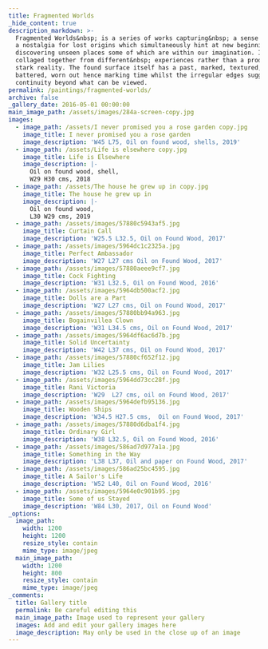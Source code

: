 ```yaml
---
title: Fragmented Worlds
_hide_content: true
description_markdown: >-
  Fragmented Worlds&nbsp; is a series of works capturing&nbsp; a sense of loss,
  a nostalgia for lost origins which simultaneously hint at new beginnings,
  discovering unseen places some of which are within our imagination. Images are
  collaged together from different&nbsp; experiences rather than a product of
  stark reality. The found surface itself has a past, marked, textured,
  battered, worn out hence marking time whilst the irregular edges suggest a
  continuity beyond what can be viewed.
permalink: /paintings/fragmented-worlds/
archive: false
_gallery_date: 2016-05-01 00:00:00
main_image_path: /assets/images/284a-screen-copy.jpg
images:
  - image_path: /assets/I never promised you a rose garden copy.jpg
    image_title: I never promised you a rose garden
    image_description: 'W45 L75, Oil on found wood, shells, 2019'
  - image_path: /assets/Life is elsewhere copy.jpg
    image_title: Life is Elsewhere
    image_description: |-
      Oil on found wood, shell,  
      W29 H30 cms, 2018
  - image_path: /assets/The house he grew up in copy.jpg
    image_title: The house he grew up in
    image_description: |-
      Oil on found wood,
      L30 W29 cms, 2019
  - image_path: /assets/images/57880c5943af5.jpg
    image_title: Curtain Call
    image_description: 'W25.5 L32.5, Oil on Found Wood, 2017'
  - image_path: /assets/images/5964dc1c2325a.jpg
    image_title: Perfect Ambassador
    image_description: 'W27 L27 cms Oil on Found Wood, 2017'
  - image_path: /assets/images/57880aeee9cf7.jpg
    image_title: Cock Fighting
    image_description: 'W31 L32.5, Oil on Found Wood, 2016'
  - image_path: /assets/images/5964db500acf2.jpg
    image_title: Dolls are a Part
    image_description: 'W27 L27 cms, Oil on Found Wood, 2017'
  - image_path: /assets/images/57880bb94a963.jpg
    image_title: Bogainvillea Clown
    image_description: 'W31 L34.5 cms, Oil on Found Wood, 2017'
  - image_path: /assets/images/5964df6ac6d7b.jpg
    image_title: Solid Uncertainty
    image_description: 'W42 L37 cms, Oil on Found Wood, 2017'
  - image_path: /assets/images/57880cf652f12.jpg
    image_title: Jam Lilies
    image_description: 'W32 L25.5 cms, Oil on Found Wood, 2017'
  - image_path: /assets/images/5964dd73cc28f.jpg
    image_title: Rani Victoria
    image_description: 'W29  L27 cms, oil on Found Wood, 2017'
  - image_path: /assets/images/5964defb95136.jpg
    image_title: Wooden Ships
    image_description: 'W34.5 H27.5 cms,  Oil on Found Wood, 2017'
  - image_path: /assets/images/57880d6dba1f4.jpg
    image_title: Ordinary Girl
    image_description: 'W38 L32.5, Oil on Found Wood, 2016'
  - image_path: /assets/images/586ad7d977a1a.jpg
    image_title: Something in the Way
    image_description: 'L38 L37, Oil and paper on Found Wood, 2017'
  - image_path: /assets/images/586ad25bc4595.jpg
    image_title: A Sailor's Life
    image_description: 'W52 L40, Oil on Found Wood, 2016'
  - image_path: /assets/images/5964e0c901b95.jpg
    image_title: Some of us Stayed
    image_description: 'W84 L30, 2017, Oil on Found Wood'
_options:
  image_path:
    width: 1200
    height: 1200
    resize_style: contain
    mime_type: image/jpeg
  main_image_path:
    width: 1200
    height: 800
    resize_style: contain
    mime_type: image/jpeg
_comments:
  title: Gallery title
  permalink: Be careful editing this
  main_image_path: Image used to represent your gallery
  images: Add and edit your gallery images here
  image_description: May only be used in the close up of an image
---
```


